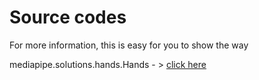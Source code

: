 # Source codes
For more information, this is easy for you to show the way

mediapipe.solutions.hands.Hands - > [click here](lib/hands.py)